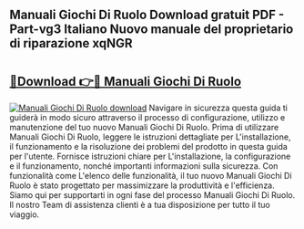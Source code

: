 ## Manuali Giochi Di Ruolo Download gratuit PDF - Part-vg3 Italiano Nuovo manuale del proprietario di riparazione xqNGR

# <h2><a href="http://dfehhd.blite.top/?on=Manuali+Giochi+Di+Ruolo">🔗Download 👉🔴 Manuali Giochi Di Ruolo</a></h2>

[![Manuali Giochi Di Ruolo download](https://i.imgur.com/lujVjoI.png)](http://dfehhd.blite.top/?on=Manuali+Giochi+Di+Ruolo)
Navigare in sicurezza questa guida ti guiderà in modo sicuro attraverso il processo di configurazione, utilizzo e manutenzione del tuo nuovo Manuali Giochi Di Ruolo. Prima di utilizzare Manuali Giochi Di Ruolo, leggere le istruzioni dettagliate per L'installazione, il funzionamento e la risoluzione dei problemi del prodotto in questa guida per l'utente. Fornisce istruzioni chiare per L'installazione, la configurazione e il funzionamento, nonché importanti informazioni sulla sicurezza. Con funzionalità come L'elenco delle funzionalità, il tuo nuovo Manuali Giochi Di Ruolo è stato progettato per massimizzare la produttività e l'efficienza. Siamo qui per supportarti in ogni fase del processo Manuali Giochi Di Ruolo. Il nostro Team di assistenza clienti è a tua disposizione per tutto il tuo viaggio.
